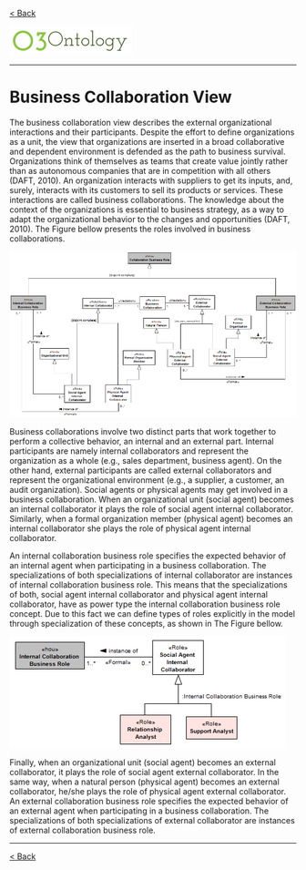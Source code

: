 [< Back](../README.md)

![](../logo/logo.png)

---

# Business Collaboration View

The business collaboration view describes the external organizational interactions and their participants. Despite the effort to define organizations as a unit, the view that organizations are inserted in a broad collaborative and dependent environment is defended as the path to business survival. Organizations think of themselves as teams that create value jointly rather than as autonomous companies that are in competition with all others (DAFT, 2010). An organization interacts with suppliers to get its inputs, and, surely, interacts with its customers to sell its products or services. These interactions are called business collaborations. The knowledge about the context of the organizations is essential to business strategy, as a way to adapt the organizational behavior to the changes and opportunities (DAFT, 2010). The Figure bellow presents the roles involved in business collaborations.

![](images/figure57_business_collaboration.png)

Business collaborations involve two distinct parts that work together to perform a collective behavior, an internal and an external part. Internal participants are namely internal collaborators and represent the organization as a whole (e.g., sales department, business agent). On the other hand, external participants are called external collaborators and represent the organizational environment (e.g., a supplier, a customer, an audit organization). Social agents or physical agents may get involved in a business collaboration. When an organizational unit (social agent) becomes an internal collaborator it plays the role of social agent internal collaborator. Similarly, when a formal organization member (physical agent) becomes an internal collaborator she plays the role of physical agent internal collaborator. 

An internal collaboration business role specifies the expected behavior of an internal agent when participating in a business collaboration. The specializations of both specializations of internal collaborator are instances of internal collaboration business role. This means that the specializations of both, social agent internal collaborator and physical agent internal collaborator, have as power type the internal collaboration business role concept. Due to this fact we can define types of roles explicitly in the model through specialization of these concepts, as shown in The Figure bellow.

![](images/figure58_example_instantiation_internal_collaboration.png)

Finally, when an organizational unit (social agent) becomes an external collaborator, it plays the role of social agent external collaborator. In the same way, when a natural person (physical agent) becomes an external collaborator, he/she plays the role of physical agent external collaborator. An external collaboration business role specifies the expected behavior of an external agent when participating in a business collaboration. The specializations of both specializations of external collaborator are instances of external collaboration business role.

---
[< Back](../README.md)